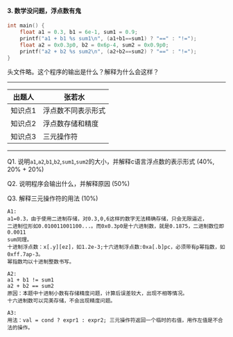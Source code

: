 #### 3. 数学没问题，浮点数有鬼

~~~c
int main() {
    float a1 = 0.3, b1 = 6e-1, sum1 = 0.9;
    printf("a1 + b1 %s sum1\n", (a1+b1==sum1) ? "==" : "!=");
    float a2 = 0x0.3p0, b2 = 0x6p-4, sum2 = 0x0.9p0;
    printf("a2 + b2 %s sum2\n", (a2+b2==sum2) ? "==" : "!=");
}
~~~

头文件略。这个程序的输出是什么？解释为什么会这样？



------

| 出题人  | 张若水             |
| ------- | ------------------ |
| 知识点1 | 浮点数不同表示形式 |
| 知识点2 | 浮点数存储和精度   |
| 知识点3 | 三元操作符 |



------

Q1. 说明`a1`,`a2`,`b1`,`b2`,`sum1`,`sum2`的大小，并解释c语言浮点数的表示形式 (40%, 20% + 20%)

Q2. 说明程序会输出什么，并解释原因 (50%)

Q3. 解释三元操作符的用法 (10%)

~~~
A1:
a1=0.3，由于使用二进制存储，对0.3,0,6这样的数字无法精确存储，只会无限逼近，
二进制位形如0.010011001100...。而0x0.3p0是十六进制数，就是0.1875，二进制数位即0.0011
sum同理。
十进制浮点数：x[.y][ez]，如1.2e-3;十六进制浮点数:0xa[.b]pc，必须带有p幂指数，如0xff.7ap-3。
幂指数均以十进制整数书写。

A2:
a1 + b1 != sum1
a2 + b2 == sum2
原因：本题中十进制小数有存储精度问题，计算后误差较大，出现不相等情况。
十六进制数可以完美存储，不会出现精度问题。

A3:
用法：val = cond ? expr1 : expr2; 三元操作符返回一个临时的右值，用作左值是不合法的操作。

~~~

